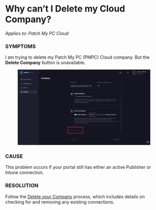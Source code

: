 # Why can’t I Delete my Cloud Company?

_Applies to: Patch My PC Cloud_

### SYMPTOMS

I am trying to delete my Patch My PC (PMPC) Cloud company. But the **Delete Company** button is unavailable.

<figure><img src="../../../_images/gitbook/image%20%281803%29.png" alt="&#x22;Delete Company&#x22; button is unavailable."><figcaption></figcaption></figure>

### CAUSE

This problem occurs if your portal still has either an active Publisher or Intune connection.

### RESOLUTION

Follow the [Delete your Company](../../cloud-administration/manage-your-cloud-company/delete-your-cloud-company.md) process, which includes details on checking for and removing any existing connections.
